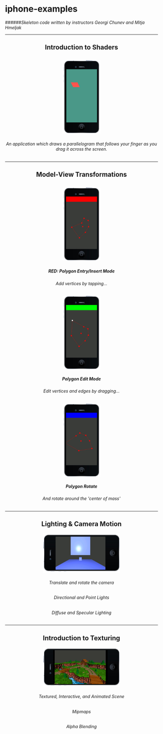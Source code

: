 # iphone-examples

######_Skeleton code written by instructors Georgi Chunev and Mitja Hmeljak_

<hr />

<h2 align="center">Introduction to Shaders<h2>
<p align="center">
<img src="https://raw.githubusercontent.com/karobar/iphone-examples/master/phase1.jpg" width="25%" height="25%"/>
</p>
<h6 align="center">An application which draws a parallelogram that follows your finger as you drag it across the screen.</h6>

<hr />

<h2 align="center">Model-View Transformations<h2>
<p align="center">
<img src="https://raw.githubusercontent.com/karobar/iphone-examples/master/phase2-1.jpg" width="25%" height="25%"/>
</p>

<h5 align="center">RED: Polygon Entry/Insert Mode</h5>
<h6 align="center">Add vertices by tapping...</h6>
<p align="center">
<img src="https://raw.githubusercontent.com/karobar/iphone-examples/master/phase2-2.jpg" width="25%" height="25%"/>
</p>

<h5 align="center">Polygon Edit Mode</h5>
<h6 align="center">Edit vertices and edges by dragging...</h6>
<p align="center">
<img src="https://raw.githubusercontent.com/karobar/iphone-examples/master/phase2-3.jpg" width="25%" height="25%"/>
</p>
<h5 align="center">Polygon Rotate</h5>
<h6 align="center">And rotate around the 'center of mass'</h6>

<hr />

<h2 align="center">Lighting & Camera Motion</h2>
<p align="center">
<img src="https://raw.githubusercontent.com/karobar/iphone-examples/master/phase3.jpg" width="50%" height="50%"/>
</p>
<h6 align="center">Translate and rotate the camera</h6>
<h6 align="center">Directional and Point Lights</h6>
<h6 align="center">Diffuse and Specular Lighting</h6>

<hr />

<h2 align="center">Introduction to Texturing</h2>
<p align="center">
<img src="https://raw.githubusercontent.com/karobar/iphone-examples/master/phase4.jpg" width="50%" height="50%"/>
</p>
<h6 align="center">Textured, Interactive, and Animated Scene</h6>
<h6 align="center">Mipmaps</h6>
<h6 align="center">Alpha Blending</h6>

